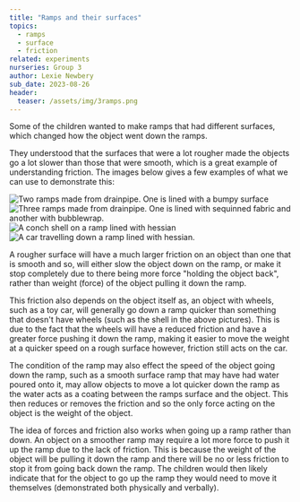 ```yaml
---
title: "Ramps and their surfaces"
topics:
  - ramps
  - surface
  - friction               
related: experiments     
nurseries: Group 3   
author: Lexie Newbery
sub_date: 2023-08-26
header:
  teaser: /assets/img/3ramps.png
---
```

Some of the children wanted to make ramps that had different surfaces, which changed how the object went down the ramps. 

They understood that the surfaces that were a lot rougher made the objects go a lot slower than those that were smooth, which is a great example of understanding friction. The images below gives a few examples of what we can use to demonstrate this: 

![Two ramps made from drainpipe. One is lined with a bumpy surface]({{site.baseurl}}/assets/img/2ramps.png "Bumpy ramp")
![Three ramps made from drainpipe. One is lined with sequinned fabric and another with bubblewrap.]({{site.baseurl}}/assets/img/3ramps.png "Textured ramps")
![A conch shell on a ramp lined with hessian]({{site.baseurl}}/assets/img/shellramp.png "Shell on hessian ramp")
![A car travelling down a ramp lined with hessian.]({{site.baseurl}}/assets/img/carramp.png "Car on hessian ramp")


A rougher surface will have a much larger friction on an object than one that is smooth and so, will either slow the object down on the ramp, or make it stop completely due to there being more force "holding the object back", rather than weight (force) of the object pulling it down the ramp. 

This friction also depends on the object itself as, an object with wheels, such as a toy car, will generally go down a ramp quicker than something that doesn't have wheels (such as the shell in the above pictures). This is due to the fact that the wheels will have a reduced friction and have a greater force pushing it down the ramp, making it easier to move the weight at a quicker speed on a rough surface however, friction still acts on the car. 

The condition of the ramp may also effect the speed of the object going down the ramp, such as a smooth surface ramp that may have had water poured onto it, may allow objects to move a lot quicker down the ramp as the water acts as a coating between the ramps surface and the object. This then reduces or removes the friction and so the only force acting on the object is the weight of the object. 

The idea of forces and friction also works when going up a ramp rather than down. An object on a smoother ramp may require a lot more force to push it up the ramp due to the lack of friction. This is because the weight of the object will be pulling it down the ramp and there will be no or less friction to stop it from going back down the ramp. The children would then likely indicate that for the object to go up the ramp they would need to move it themselves (demonstrated both physically and verbally).


